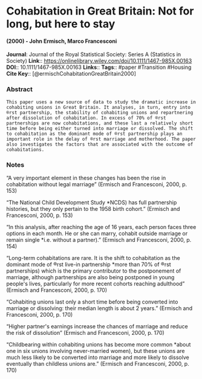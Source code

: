 # Cohabitation in Great Britain: Not for long, but here to stay
#### (2000) - John Ermisch, Marco Francesconi
**Journal**: Journal of the Royal Statistical Society: Series A (Statistics in Society)
**Link**:: https://onlinelibrary.wiley.com/doi/10.1111/1467-985X.00163
**DOI**:: 10.1111/1467-985X.00163
**Links**:: 
**Tags**:: #paper #Transition #Housing 
**Cite Key**:: [@ermischCohabitationGreatBritain2000]

### Abstract

```
This paper uses a new source of data to study the dramatic increase in cohabiting unions in Great Britain. It analyses, in turn, entry into ®rst partnership, the stability of cohabiting unions and repartnering after dissolution of cohabitation. In excess of 70% of ®rst partnerships are now cohabitations, and these last a relatively short time before being either turned into marriage or dissolved. The shift to cohabitation as the dominant mode of ®rst partnership plays an important role in the delay of ®rst marriage and motherhood. The paper also investigates the factors that are associated with the outcome of cohabitations.
```

### Notes

“A very important element in these changes has been the rise in cohabitation without legal marriage” (Ermisch and Francesconi, 2000, p. 153)

“The National Child Development Study *NCDS) has full partnership histories, but they only pertain to the 1958 birth cohort.” (Ermisch and Francesconi, 2000, p. 153)

“In this analysis, after reaching the age of 16 years, each person faces three options in each month. He or she can marry, cohabit outside marriage or remain single *i.e. without a partner).” (Ermisch and Francesconi, 2000, p. 154)

“Long-term cohabitations are rare. It is the shift to cohabitation as the dominant mode of ®rst live-in partnership *more than 70% of ®rst partnerships) which is the primary contributor to the postponement of marriage, although partnerships are also being postponed in young people's lives, particularly for more recent cohorts reaching adulthood” (Ermisch and Francesconi, 2000, p. 170)

“Cohabiting unions last only a short time before being converted into marriage or dissolving: their median length is about 2 years.” (Ermisch and Francesconi, 2000, p. 170)

“Higher partner's earnings increase the chances of marriage and reduce the risk of dissolution” (Ermisch and Francesconi, 2000, p. 170)

“Childbearing within cohabiting unions has become more common *about one in six unions involving never-married women), but these unions are much less likely to be converted into marriage and more likely to dissolve eventually than childless unions are.” (Ermisch and Francesconi, 2000, p. 170)